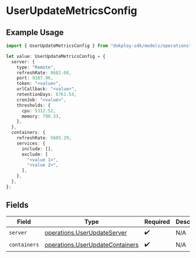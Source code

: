 # UserUpdateMetricsConfig

## Example Usage

```typescript
import { UserUpdateMetricsConfig } from "dokploy-sdk/models/operations";

let value: UserUpdateMetricsConfig = {
  server: {
    type: "Remote",
    refreshRate: 8682.08,
    port: 9187.96,
    token: "<value>",
    urlCallback: "<value>",
    retentionDays: 6761.54,
    cronJob: "<value>",
    thresholds: {
      cpu: 5312.52,
      memory: 790.33,
    },
  },
  containers: {
    refreshRate: 5685.29,
    services: {
      include: [],
      exclude: [
        "<value 1>",
        "<value 2>",
      ],
    },
  },
};
```

## Fields

| Field                                                                              | Type                                                                               | Required                                                                           | Description                                                                        |
| ---------------------------------------------------------------------------------- | ---------------------------------------------------------------------------------- | ---------------------------------------------------------------------------------- | ---------------------------------------------------------------------------------- |
| `server`                                                                           | [operations.UserUpdateServer](../../models/operations/userupdateserver.md)         | :heavy_check_mark:                                                                 | N/A                                                                                |
| `containers`                                                                       | [operations.UserUpdateContainers](../../models/operations/userupdatecontainers.md) | :heavy_check_mark:                                                                 | N/A                                                                                |
